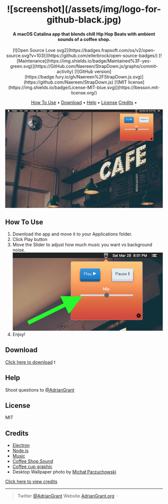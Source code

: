 <h1 align="center">
![screenshot](/assets/img/logo-for-github-black.jpg)
</h1>

<h4 align="center">A macOS Catalina app that blends chill Hip Hop Beats with ambient sounds of a coffee shop.</h4>

<p align="center">
[![Open Source Love svg2](https://badges.frapsoft.com/os/v2/open-source.svg?v=103)](https://github.com/ellerbrock/open-source-badges/)
[![Maintenance](https://img.shields.io/badge/Maintained%3F-yes-green.svg)](https://GitHub.com/Naereen/StrapDown.js/graphs/commit-activity)
[![GitHub version](https://badge.fury.io/gh/Naereen%2FStrapDown.js.svg)](https://github.com/Naereen/StrapDown.js)
[![MIT license](https://img.shields.io/badge/License-MIT-blue.svg)](https://lbesson.mit-license.org/)
</p>

<p align="center">
  <a href="#how-to-use">How To Use</a> •
  <a href="#download">Download</a> •
  <a href="#help">Help</a> •
  <a href="#license">License</a>
  <a href="#credits">Credits</a> •
</p>

![screenshot](/assets/img/screenshot-small.jpg)


## How To Use
1. Download the app and move it to your Applications folder.
2. Click Play button 
3. Move the Slider to adjust how much music you want vs background noise.
![screenshot](/assets/img/slider.jpg)
4. Enjoy! 


## Download

[Click here to download](https://github.com/amitmerchant1990/electron-markdownify/releases/tag/v1.2.0) t

## Help

Shoot questions to [@AdrianGrant](https://twitter.com/AdrianGrant) 


## License

MIT

## Credits
- [Electron](http://electron.atom.io/)
- [Node.js](https://nodejs.org/)
- [Music](https://www.youtube.com/watch?v=gwDoRPcPxtc) 
- [Coffee Shop Sound](https://www.youtube.com/watch?v=gaGrHUekGrc)   
- [Coffee cup graphic](https://www.deviantart.com/dunedhel/gallery#/d2f3sb6)
-  Desktop Wallpaper photo by [Michał Parzuchowski](https://unsplash.com/@mparzuchowski) 


[Click here to view credits](Credits.md) 

---
> Twitter [@AdrianGrant](https://twitter.com/AdrianGrant)
> Website [AdrianGrant.org](https://AdrianGrant.org) &nbsp;&middot;&nbsp;
